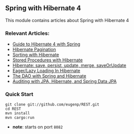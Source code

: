 ## Spring with Hibernate 4

This module contains articles about Spring with Hibernate 4

### Relevant Articles: 
- [Guide to Hibernate 4 with Spring](http://www.baeldung.com/hibernate-4-spring)
- [Hibernate Pagination](http://www.baeldung.com/hibernate-pagination)
- [Sorting with Hibernate](http://www.baeldung.com/hibernate-sort)
- [Stored Procedures with Hibernate](http://www.baeldung.com/stored-procedures-with-hibernate-tutorial)
- [Hibernate: save, persist, update, merge, saveOrUpdate](http://www.baeldung.com/hibernate-save-persist-update-merge-saveorupdate)
- [Eager/Lazy Loading In Hibernate](http://www.baeldung.com/hibernate-lazy-eager-loading)
- [The DAO with Spring and Hibernate](http://www.baeldung.com/persistence-layer-with-spring-and-hibernate)
- [Auditing with JPA, Hibernate, and Spring Data JPA](https://www.baeldung.com/database-auditing-jpa)

### Quick Start

```
git clone git://github.com/eugenp/REST.git
cd REST
mvn install
mvn cargo:run
```

- **note**: starts on port `8082`

